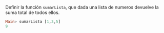 Definir la función ```sumarLista```,  que dada una lista de numeros devuelve la suma total de todos ellos. 

```haskell
Main> sumarLista [1,3,5]
9
```

